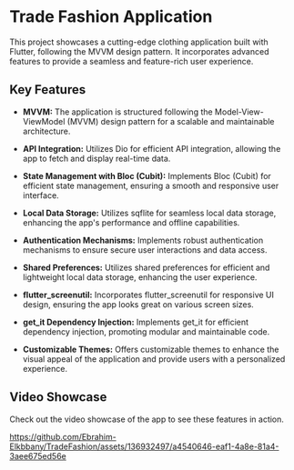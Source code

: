 # Trade Fashion Application

This project showcases a cutting-edge clothing application built with Flutter, following the MVVM design pattern. It incorporates advanced features to provide a seamless and feature-rich user experience.

## Key Features

- **MVVM:** The application is structured following the Model-View-ViewModel (MVVM) design pattern for a scalable and maintainable architecture.

- **API Integration:** Utilizes Dio for efficient API integration, allowing the app to fetch and display real-time data.

- **State Management with Bloc (Cubit):** Implements Bloc (Cubit) for efficient state management, ensuring a smooth and responsive user interface.

- **Local Data Storage:** Utilizes sqflite for seamless local data storage, enhancing the app's performance and offline capabilities.

- **Authentication Mechanisms:** Implements robust authentication mechanisms to ensure secure user interactions and data access.

- **Shared Preferences:** Utilizes shared preferences for efficient and lightweight local data storage, enhancing the user experience.

- **flutter_screenutil:** Incorporates flutter_screenutil for responsive UI design, ensuring the app looks great on various screen sizes.

- **get_it Dependency Injection:** Implements get_it for efficient dependency injection, promoting modular and maintainable code.

- **Customizable Themes:** Offers customizable themes to enhance the visual appeal of the application and provide users with a personalized experience.

## Video Showcase

Check out the video showcase of the app to see these features in action.

https://github.com/Ebrahim-Elkbbany/TradeFashion/assets/136932497/a4540646-eaf1-4a8e-81a4-3aee675ed56e




